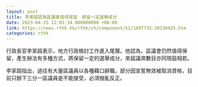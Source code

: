 ```yaml
---
layout: post
title: 李家超認為區議會值得保留　將留一定選舉成分
date: 2023-04-25 12:03:34.000000000 +08:00
link: https://news.rthk.hk/rthk/ch/component/k2/1697735-20230425.htm
categories: rthk
---
```


行政長官李家超表示，地方行政檢討工作進入尾聲。他認為，區議會仍然值得保留，產生辦法有多種方式，將保留一定的選舉成分，來屆議席數目亦同現屆相若。

李家超指出，過往有大量區議員以各種藉口辭職，部分因宣誓無效被取消資格，目前只餘下三分一區議員是不能接受，必須撥亂反正。
